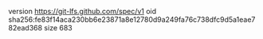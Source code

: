 version https://git-lfs.github.com/spec/v1
oid sha256:fe83f14aca230bb6e23871a8e12780d9a249fa76c738dfc9d5a1eae782ead368
size 683
